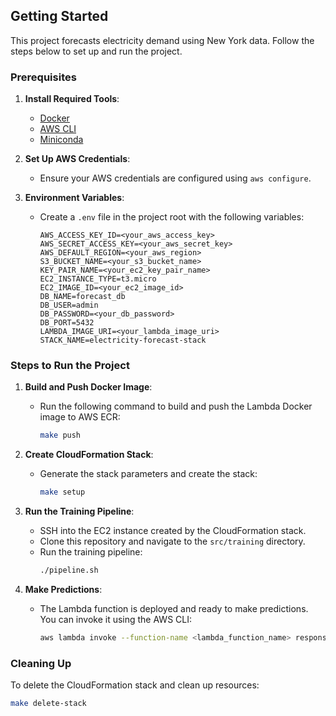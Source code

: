 ## Getting Started

This project forecasts electricity demand using New York data. Follow the steps below to set up and run the project.

### Prerequisites

1. **Install Required Tools**:
   - [Docker](https://docs.docker.com/get-docker/)
   - [AWS CLI](https://docs.aws.amazon.com/cli/latest/userguide/install-cliv2.html)
   - [Miniconda](https://docs.conda.io/en/latest/miniconda.html)

2. **Set Up AWS Credentials**:
   - Ensure your AWS credentials are configured using `aws configure`.

3. **Environment Variables**:
   - Create a `.env` file in the project root with the following variables:
     ```env
     AWS_ACCESS_KEY_ID=<your_aws_access_key>
     AWS_SECRET_ACCESS_KEY=<your_aws_secret_key>
     AWS_DEFAULT_REGION=<your_aws_region>
     S3_BUCKET_NAME=<your_s3_bucket_name>
     KEY_PAIR_NAME=<your_ec2_key_pair_name>
     EC2_INSTANCE_TYPE=t3.micro
     EC2_IMAGE_ID=<your_ec2_image_id>
     DB_NAME=forecast_db
     DB_USER=admin
     DB_PASSWORD=<your_db_password>
     DB_PORT=5432
     LAMBDA_IMAGE_URI=<your_lambda_image_uri>
     STACK_NAME=electricity-forecast-stack
     ```

### Steps to Run the Project

1. **Build and Push Docker Image**:
   - Run the following command to build and push the Lambda Docker image to AWS ECR:
     ```sh
     make push
     ```

2. **Create CloudFormation Stack**:
   - Generate the stack parameters and create the stack:
     ```sh
     make setup
     ```

3. **Run the Training Pipeline**:
   - SSH into the EC2 instance created by the CloudFormation stack.
   - Clone this repository and navigate to the `src/training` directory.
   - Run the training pipeline:
     ```sh
     ./pipeline.sh
     ```

4. **Make Predictions**:
   - The Lambda function is deployed and ready to make predictions. You can invoke it using the AWS CLI:
     ```sh
     aws lambda invoke --function-name <lambda_function_name> response.json
     ```

### Cleaning Up

To delete the CloudFormation stack and clean up resources:
```sh
make delete-stack
